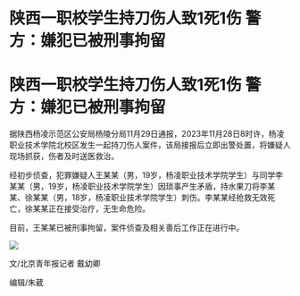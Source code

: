 # 陕西一职校学生持刀伤人致1死1伤 警方：嫌犯已被刑事拘留

# 陕西一职校学生持刀伤人致1死1伤 警方：嫌犯已被刑事拘留

据陕西杨凌示范区公安局杨陵分局11月29日通报，2023年11月28日8时许，杨凌职业技术学院北校区发生一起持刀伤人案件，该局接报后立即出警处置，将嫌疑人现场抓获，伤者及时送医救治。

经初步侦查，犯罪嫌疑人王某某（男，19岁，杨凌职业技术学院学生）与同学李某某（男，19岁，杨凌职业技术学院学生）因琐事产生矛盾，持水果刀将李某某、徐某某（男，18岁，杨凌职业技术学院学生）刺伤。李某某经抢救无效死亡，徐某某正在接受治疗，无生命危险。

目前，王某某已被刑事拘留，案件侦查及相关善后工作正在进行中。

![](https://inews.gtimg.com/news_bt/OZ7xhRZ8KMqouICmbftCIXnbaLkoHzObOsPHEcP1iQxWMAA/1000)

文/北京青年报记者 戴幼卿

编辑/朱葳

